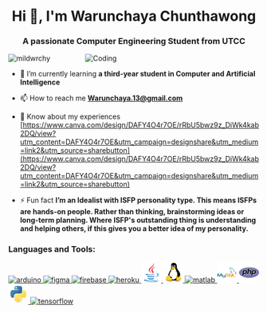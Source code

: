 <h1 align="center">Hi 👋, I'm Warunchaya Chunthawong</h1>
<h3 align="center">A passionate Computer Engineering Student from UTCC</h3>
<img align="right" alt="Coding" width="350" src="https://i.pinimg.com/originals/fc/71/63/fc71635c7f1b09ed30413f59bb749582.gif">


<p align="left"> <img src="https://komarev.com/ghpvc/?username=mildwrchy&label=Profile%20views&color=0e75b6&style=flat" alt="mildwrchy" /> </p>

- 🌱 I’m currently learning **a third-year student in Computer and Artificial Intelligence**

- 📫 How to reach me **Warunchaya.13@gmail.com**

- 📄 Know about my experiences [https://www.canva.com/design/DAFY4O4r7OE/rRbU5bwz9z_DiWk4kab2DQ/view?utm_content=DAFY4O4r7OE&utm_campaign=designshare&utm_medium=link2&utm_source=sharebutton](https://www.canva.com/design/DAFY4O4r7OE/rRbU5bwz9z_DiWk4kab2DQ/view?utm_content=DAFY4O4r7OE&utm_campaign=designshare&utm_medium=link2&utm_source=sharebutton)

- ⚡ Fun fact **I’m an Idealist with ISFP personality type. This means ISFPs are hands-on people. Rather than thinking, brainstorming ideas or long-term planning. Where ISFP's outstanding thing is understanding and helping others, if this gives you a better idea of my personality.**


<h3 align="left">Languages and Tools:</h3>
<p align="left"> <a href="https://www.arduino.cc/" target="_blank" rel="noreferrer"> <img src="https://cdn.worldvectorlogo.com/logos/arduino-1.svg" alt="arduino" width="40" height="40"/> </a> <a href="https://www.figma.com/" target="_blank" rel="noreferrer"> <img src="https://www.vectorlogo.zone/logos/figma/figma-icon.svg" alt="figma" width="40" height="40"/> </a> <a href="https://firebase.google.com/" target="_blank" rel="noreferrer"> <img src="https://www.vectorlogo.zone/logos/firebase/firebase-icon.svg" alt="firebase" width="40" height="40"/> </a> <a href="https://heroku.com" target="_blank" rel="noreferrer"> <img src="https://www.vectorlogo.zone/logos/heroku/heroku-icon.svg" alt="heroku" width="40" height="40"/> </a> <a href="https://www.java.com" target="_blank" rel="noreferrer"> <img src="https://raw.githubusercontent.com/devicons/devicon/master/icons/java/java-original.svg" alt="java" width="40" height="40"/> </a> <a href="https://www.linux.org/" target="_blank" rel="noreferrer"> <img src="https://raw.githubusercontent.com/devicons/devicon/master/icons/linux/linux-original.svg" alt="linux" width="40" height="40"/> </a> <a href="https://www.mathworks.com/" target="_blank" rel="noreferrer"> <img src="https://upload.wikimedia.org/wikipedia/commons/2/21/Matlab_Logo.png" alt="matlab" width="40" height="40"/> </a> <a href="https://www.mysql.com/" target="_blank" rel="noreferrer"> <img src="https://raw.githubusercontent.com/devicons/devicon/master/icons/mysql/mysql-original-wordmark.svg" alt="mysql" width="40" height="40"/> </a> <a href="https://www.php.net" target="_blank" rel="noreferrer"> <img src="https://raw.githubusercontent.com/devicons/devicon/master/icons/php/php-original.svg" alt="php" width="40" height="40"/> </a> <a href="https://www.python.org" target="_blank" rel="noreferrer"> <img src="https://raw.githubusercontent.com/devicons/devicon/master/icons/python/python-original.svg" alt="python" width="40" height="40"/> </a> <a href="https://www.tensorflow.org" target="_blank" rel="noreferrer"> <img src="https://www.vectorlogo.zone/logos/tensorflow/tensorflow-icon.svg" alt="tensorflow" width="40" height="40"/> </a> </p>


